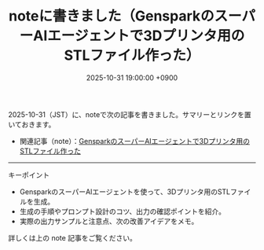 ﻿---
layout: post
title: "noteに書きました（GensparkのスーパーAIエージェントで3Dプリンタ用のSTLファイル作った）"
date: 2025-10-31 19:00:00 +0900
categories: [Dev, Link]
tags: [note, Genspark, AI, 3Dプリンタ, STL]
description: 2025-10-31にnoteで公開した「GensparkのスーパーAIエージェントで3Dプリンタ用のSTLファイル作った」の紹介。スーパーAIエージェントを使ってSTLを生成する流れやポイントを簡単にまとめました。
image:
  path: https://assets.st-note.com/production/uploads/images/224635808/rectangle_large_type_2_7e5bfb37e2b01c7ad0ae3eb8de5a3b84.jpeg?fit=bounds&quality=85&width=1440
  alt: GensparkのスーパーAIエージェントで3Dプリンタ用のSTLファイル作った（note サムネイル）
---

2025-10-31（JST）に、noteで次の記事を書きました。サマリーとリンクを置いておきます。

- 関連記事（note）：[GensparkのスーパーAIエージェントで3Dプリンタ用のSTLファイル作った](https://note.com/hantani/n/naa140af2a425)

---

キーポイント

- GensparkのスーパーAIエージェントを使って、3Dプリンタ用のSTLファイルを生成。
- 生成の手順やプロンプト設計のコツ、出力の確認ポイントを紹介。
- 実際の出力サンプルと注意点、次の改善アイデアをメモ。

詳しくは上の note 記事をご覧ください。